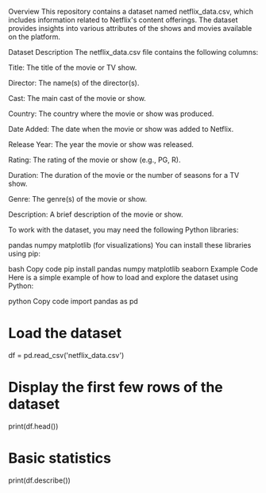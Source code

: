 Overview
This repository contains a dataset named netflix_data.csv, which includes information related to Netflix's content offerings. The dataset provides insights into various attributes of the shows and movies available on the platform.

Dataset Description
The netflix_data.csv file contains the following columns:

Title: The title of the movie or TV show.

Director: The name(s) of the director(s).

Cast: The main cast of the movie or show.

Country: The country where the movie or show was produced.

Date Added: The date when the movie or show was added to Netflix.

Release Year: The year the movie or show was released.

Rating: The rating of the movie or show (e.g., PG, R).

Duration: The duration of the movie or the number of seasons for a TV show.

Genre: The genre(s) of the movie or show.

Description: A brief description of the movie or show.


To work with the dataset, you may need the following Python libraries:

pandas
numpy
matplotlib (for visualizations)
You can install these libraries using pip:

bash
Copy code
pip install pandas numpy matplotlib seaborn
Example Code
Here is a simple example of how to load and explore the dataset using Python:

python
Copy code
import pandas as pd

# Load the dataset
df = pd.read_csv('netflix_data.csv')

# Display the first few rows of the dataset
print(df.head())

# Basic statistics
print(df.describe())
